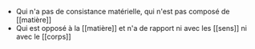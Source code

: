 - Qui n'a pas de consistance matérielle, qui n'est pas composé de [[matière]]
- Qui est opposé à la [[matière]] et n'a de rapport ni avec les [[sens]] ni avec le [[corps]]